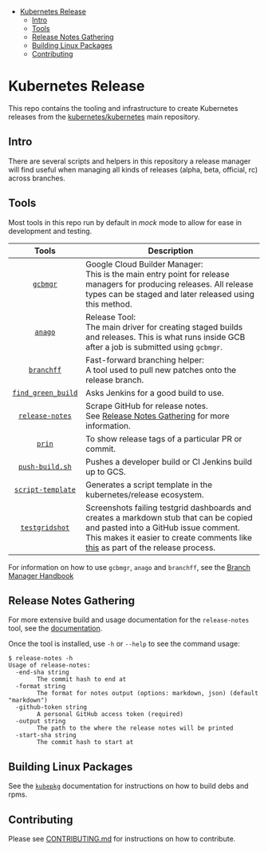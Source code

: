 <!-- BEGIN MUNGE: GENERATED_TOC -->
- [Kubernetes Release](#kubernetes-release)
  - [Intro](#intro)
  - [Tools](#tools)
  - [Release Notes Gathering](#release-notes-gathering)
  - [Building Linux Packages](#building-linux-packages)
  - [Contributing](#contributing)
<!-- END MUNGE: GENERATED_TOC -->

# Kubernetes Release

This repo contains the tooling and infrastructure to create Kubernetes releases from the [kubernetes/kubernetes] main repository.

## Intro

There are several scripts and helpers in this repository a release
manager will find useful when managing all kinds of releases (alpha,
beta, official, rc) across branches.

## Tools

Most tools in this repo run by default in *mock* mode to allow for ease in
development and testing.

Tools | Description
 :---: | --
[`gcbmgr`](/gcbmgr)                     | Google Cloud Builder Manager:<br/>This is the main entry point for release managers for producing releases. All release types can be staged and later released using this method.
[`anago`](/anago)                       | Release Tool:<br/>The main driver for creating staged builds and releases. This is what runs inside GCB after a job is submitted using `gcbmgr`.
[`branchff`](/branchff)                 | Fast-forward branching helper:<br/>A tool used to pull new patches onto the release branch.
[`find_green_build`](/find_green_build) | Asks Jenkins for a good build to use.
[`release-notes`](/cmd/release-notes)   | Scrape GitHub for release notes.<br/>See [Release Notes Gathering](#release-notes-gathering) for more information.
[`prin`](/prin)                         | To show release tags of a particular PR or commit.
[`push-build.sh`](/push-build.sh)       | Pushes a developer build or CI Jenkins build up to GCS.
[`script-template`](/script-template)   | Generates a script template in the kubernetes/release ecosystem.
[`testgridshot`](/testgridshot)         | Screenshots failing testgrid dashboards and creates a markdown stub that can be copied and pasted into a GitHub issue comment.<br/>This makes it easier to create comments like [this][shot-issue] as part of the release process.

For information on how to use `gcbmgr`, `anago` and `branchff`, see the [Branch Manager Handbook]

[kubernetes/kubernetes]: https://git.k8s.io/kubernetes
[Branch Manager Handbook]: https://git.k8s.io/sig-release/release-engineering/role-handbooks/branch-manager.md
[CHANGELOG.md]: https://git.k8s.io/kubernetes/blob/master/CHANGELOG.md
[shot-issue]: https://github.com/kubernetes/sig-release/issues/756#issuecomment-520721968

## Release Notes Gathering

For more extensive build and usage documentation for the `release-notes` tool, see the [documentation](./cmd/release-notes/README.md).

Once the tool is installed, use `-h` or `--help` to see the command usage:

```
$ release-notes -h
Usage of release-notes:
  -end-sha string
        The commit hash to end at
  -format string
        The format for notes output (options: markdown, json) (default "markdown")
  -github-token string
        A personal GitHub access token (required)
  -output string
        The path to the where the release notes will be printed
  -start-sha string
        The commit hash to start at
```

## Building Linux Packages

See the [`kubepkg`](/cmd/kubepkg/README.md) documentation for instructions on how to build debs and rpms.

## Contributing

Please see [CONTRIBUTING.md](CONTRIBUTING.md) for instructions on how to contribute.

